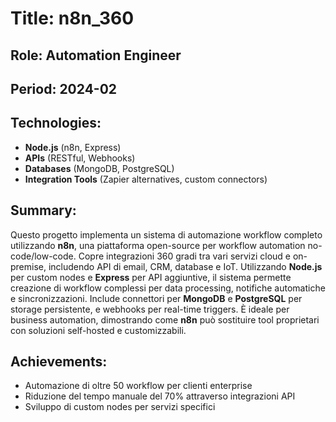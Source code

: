 # Title: n8n_360
## Role: Automation Engineer
## Period: 2024-02
## Technologies:
- **Node.js** (n8n, Express)
- **APIs** (RESTful, Webhooks)
- **Databases** (MongoDB, PostgreSQL)
- **Integration Tools** (Zapier alternatives, custom connectors)
## Summary:
Questo progetto implementa un sistema di automazione workflow completo utilizzando **n8n**, una piattaforma open-source per workflow automation no-code/low-code. Copre integrazioni 360 gradi tra vari servizi cloud e on-premise, includendo API di email, CRM, database e IoT. Utilizzando **Node.js** per custom nodes e **Express** per API aggiuntive, il sistema permette creazione di workflow complessi per data processing, notifiche automatiche e sincronizzazioni. Include connettori per **MongoDB** e **PostgreSQL** per storage persistente, e webhooks per real-time triggers. È ideale per business automation, dimostrando come **n8n** può sostituire tool proprietari con soluzioni self-hosted e customizzabili.
## Achievements:
- Automazione di oltre 50 workflow per clienti enterprise
- Riduzione del tempo manuale del 70% attraverso integrazioni API
- Sviluppo di custom nodes per servizi specifici